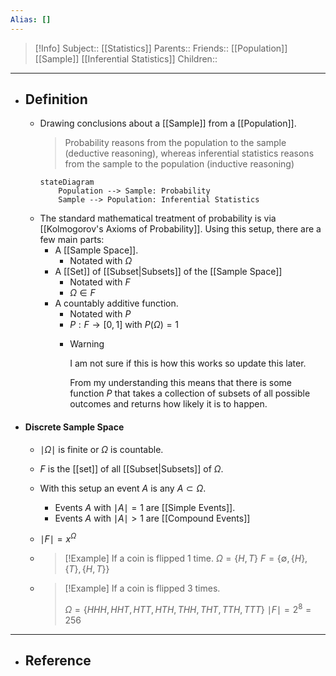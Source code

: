 ```yaml
---
Alias: []
---
```

> [!Info]
> Subject:: [[Statistics]]
> Parents:: 
> Friends:: [[Population]] [[Sample]] [[Inferential Statistics]] 
> Children:: 
---
- ## Definition
	- Drawing conclusions about a [[Sample]] from a [[Population]].
	  > Probability reasons from the population to the sample (deductive reasoning), whereas inferential statistics reasons from the sample to the population (inductive reasoning)
	  ```mermaid
	  stateDiagram
	      Population --> Sample: Probability
	      Sample --> Population: Inferential Statistics
      ```
	- The standard mathematical treatment of probability is via [[Kolmogorov's Axioms of Probability]]. Using this setup, there are a few main parts:
		- A [[Sample Space]].
			- Notated with $\Omega$
		- A [[Set]] of [[Subset|Subsets]] of the [[Sample Space]]
			- Notated with $F$
			- $\Omega \in F$
		- A countably additive function.
			- Notated with $P$
			- $P: F\to[0,1]$ with $P(\Omega)=1$
			- > [!Warning]
			  > I am not sure if this is how this works so update this later.
			  > 
			  > From my understanding this means that there is some function $P$ that takes a collection of subsets of all possible outcomes and returns how likely it is to happen.
- #### Discrete Sample Space
	- $\mid\Omega \mid$ is finite or $\Omega$ is countable.
	- $F$ is the [[set]] of all [[Subset|Subsets]] of $\Omega$.
	- With this setup an event $A$ is any $A \subset \Omega$.
		- Events $A$ with $\mid A\mid=1$ are [[Simple Events]].
		- Events $A$ with $\mid A\mid>1$ are [[Compound Events]]
	- $\mid F\mid=x^\Omega$
	- > [!Example]
	  > If a coin is flipped $1$ time.
	  > $\Omega=\{ H,T \}$
	  > $F=\{ \emptyset,\{ H \},\{ T \},\{ H,T \} \}$
	  
	- > [!Example]
	  > If a coin is flipped $3$ times.
	  > 
	  > $\Omega=\{ HHH, HHT,HTT,HTH,THH,THT,TTH,TTT \}$
	  > $\mid F\mid=2^8=256$
---
- ## Reference